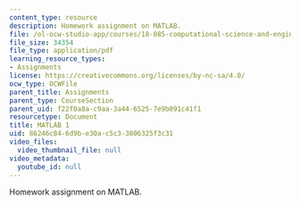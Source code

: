 ```yaml
---
content_type: resource
description: Homework assignment on MATLAB.
file: /ol-ocw-studio-app/courses/18-085-computational-science-and-engineering-i-fall-2008/86246c846d9be30ac5c33806325f3c31_mt1_18085_f07.pdf
file_size: 34354
file_type: application/pdf
learning_resource_types:
- Assignments
license: https://creativecommons.org/licenses/by-nc-sa/4.0/
ocw_type: OCWFile
parent_title: Assignments
parent_type: CourseSection
parent_uid: f22f0a8a-c9aa-3a44-6525-7e9b091c41f1
resourcetype: Document
title: MATLAB 1
uid: 86246c84-6d9b-e30a-c5c3-3806325f3c31
video_files:
  video_thumbnail_file: null
video_metadata:
  youtube_id: null
---
```

Homework assignment on MATLAB.